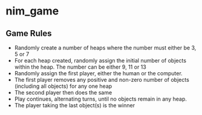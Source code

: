 # nim_game

## Game Rules
* Randomly create a number of heaps where the number must either be 3, 5 or 7
* For each heap created, randomly assign the initial number of objects within the heap. The number can be either 9, 11 or 13
* Randomly assign the first player, either the human or the computer.
* The first player removes any positive and non-zero number of objects (including all objects) for any one heap
* The second player then does the same
* Play continues, alternating turns, until no objects remain in any heap.
* The player taking the last object(s) is the winner
